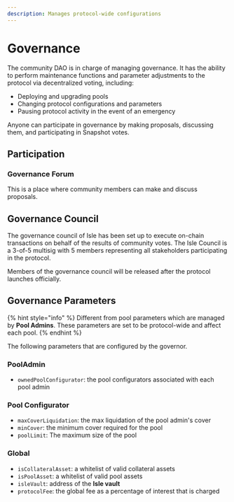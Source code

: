 ```yaml
---
description: Manages protocol-wide configurations
---
```


# Governance

The community DAO is in charge of managing governance. It has the ability to perform maintenance functions and parameter adjustments to the protocol via decentralized voting, including:

* Deploying and upgrading pools
* Changing protocol configurations and parameters
* Pausing protocol activity in the event of an emergency

Anyone can participate in governance by making proposals, discussing them, and participating in Snapshot votes.

## Participation

### Governance Forum

This is a place where community members can make and discuss proposals.

## Governance Council

The governance council of Isle has been set up to execute on-chain transactions on behalf of the results of community votes. The Isle Council is a 3-of-5 multisig with 5 members representing all stakeholders participating in the protocol.

Members of the governance council will be released after the protocol launches officially.

## Governance Parameters

{% hint style="info" %}
Different from pool parameters which are managed by **Pool Admins**. These parameters are set to be protocol-wide and affect each pool.
{% endhint %}

The following parameters that are configured by the governor.

### PoolAdmin

* `ownedPoolConfigurator`: the pool configurators associated with each pool admin

### Pool Configurator

* `maxCoverLiquidation`: the max liquidation of the pool admin's cover
* `minCover`: the minimum cover required for the pool&#x20;
* `poolLimit`: The maximum size of the pool

### Global

* `isCollateralAsset`: a whitelist of valid collateral assets
* `isPoolAsset`: a whitelist of valid pool assets
* `isleVault`: address of the **Isle vault**
* `protocolFee`: the global fee as a percentage of interest that is charged
